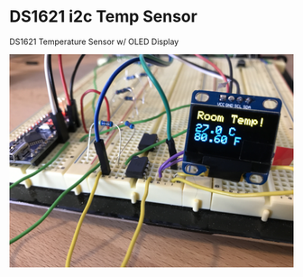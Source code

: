 # DS1621 i2c Temp Sensor
DS1621 Temperature Sensor w/ OLED Display

![DS1621_i2c_nano_OLED](/DS1621_i2c_nano_OLED.JPG?raw=true "# DS1621 i2c Temp Sensor")
